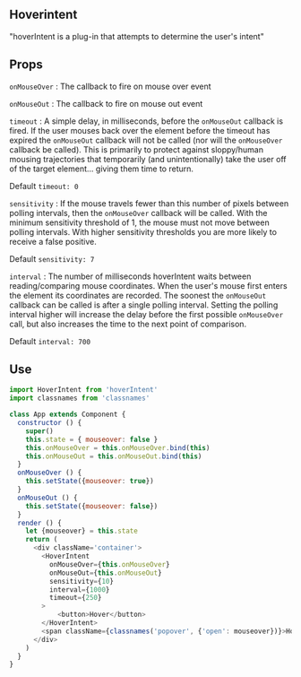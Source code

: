 ## Hoverintent

"hoverIntent is a plug-in that attempts to determine the user's intent"

## Props

```onMouseOver``` : The callback to fire on mouse over event

```onMouseOut``` : The callback to fire on mouse out event

```timeout``` :
 A simple delay, in milliseconds, before the ```onMouseOut``` callback is fired. If the user mouses back over the element before the timeout has expired the ```onMouseOut``` callback will not be called (nor will the ```onMouseOver``` callback be called). This is primarily to protect against sloppy/human mousing trajectories that temporarily (and unintentionally) take the user off of the target element... giving them time to return. 
 
 Default ```timeout: 0```
 
```sensitivity``` : 
If the mouse travels fewer than this number of pixels between polling intervals, then the ```onMouseOver``` callback will be called. With the minimum sensitivity threshold of 1, the mouse must not move between polling intervals. With higher sensitivity thresholds you are more likely to receive a false positive. 

Default ```sensitivity: 7```

```interval``` :
The number of milliseconds hoverIntent waits between reading/comparing mouse coordinates. When the user's mouse first enters the element its coordinates are recorded. The soonest the ```onMouseOut``` callback can be called is after a single polling interval. Setting the polling interval higher will increase the delay before the first possible ```onMouseOver``` call, but also increases the time to the next point of comparison. 

Default ```interval: 700```


## Use

```javascript
import HoverIntent from 'hoverIntent'
import classnames from 'classnames'

class App extends Component {
  constructor () {
    super()
    this.state = { mouseover: false }
    this.onMouseOver = this.onMouseOver.bind(this)
    this.onMouseOut = this.onMouseOut.bind(this)
  }
  onMouseOver () {
    this.setState({mouseover: true})
  }
  onMouseOut () {
    this.setState({mouseover: false})
  }
  render () {
    let {mouseover} = this.state
    return (
      <div className='container'>       
        <HoverIntent
          onMouseOver={this.onMouseOver}
          onMouseOut={this.onMouseOut}
          sensitivity={10}
          interval={1000}
          timeout={250}
        >
        	<button>Hover</button>
        </HoverIntent>
        <span className={classnames('popover', {'open': mouseover})}>Hover</span>
      </div>
    )
  }
}
```
